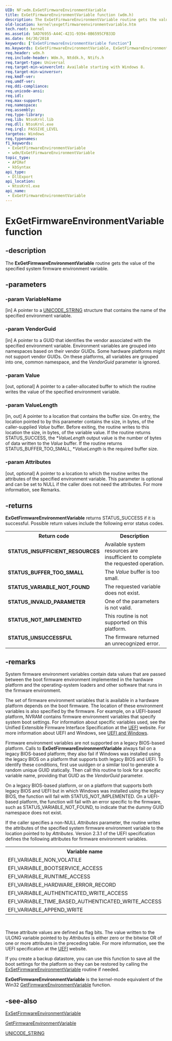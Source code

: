 ```yaml
---
UID: NF:wdm.ExGetFirmwareEnvironmentVariable
title: ExGetFirmwareEnvironmentVariable function (wdm.h)
description: The ExGetFirmwareEnvironmentVariable routine gets the value of the specified system firmware environment variable.
old-location: kernel\exgetfirmwareenvironmentvariable.htm
tech.root: kernel
ms.assetid: 5AD76955-A44C-4231-9394-0B6595CFB33D
ms.date: 04/30/2018
keywords: ["ExGetFirmwareEnvironmentVariable function"]
ms.keywords: ExGetFirmwareEnvironmentVariable, ExGetFirmwareEnvironmentVariable routine [Kernel-Mode Driver Architecture], kernel.exgetfirmwareenvironmentvariable, wdm/ExGetFirmwareEnvironmentVariable
req.header: wdm.h
req.include-header: Wdm.h, Ntddk.h, Ntifs.h
req.target-type: Universal
req.target-min-winverclnt: Available starting with Windows 8.
req.target-min-winversvr: 
req.kmdf-ver: 
req.umdf-ver: 
req.ddi-compliance: 
req.unicode-ansi: 
req.idl: 
req.max-support: 
req.namespace: 
req.assembly: 
req.type-library: 
req.lib: NtosKrnl.lib
req.dll: NtosKrnl.exe
req.irql: PASSIVE_LEVEL
targetos: Windows
req.typenames: 
f1_keywords:
 - ExGetFirmwareEnvironmentVariable
 - wdm/ExGetFirmwareEnvironmentVariable
topic_type:
 - APIRef
 - kbSyntax
api_type:
 - DllExport
api_location:
 - NtosKrnl.exe
api_name:
 - ExGetFirmwareEnvironmentVariable
---
```


# ExGetFirmwareEnvironmentVariable function


## -description

The <b>ExGetFirmwareEnvironmentVariable</b> routine gets the value of the specified system firmware environment variable.

## -parameters

### -param VariableName 

[in]
A pointer to a <a href="https://docs.microsoft.com/windows/win32/api/ntdef/ns-ntdef-_unicode_string">UNICODE_STRING</a> structure that contains the name of the specified environment variable.

### -param VendorGuid 

[in]
A pointer to a GUID that identifies the vendor associated with the specified environment variable. Environment variables are grouped into namespaces based on their vendor GUIDs. Some hardware platforms might not support vendor GUIDs. On these platforms, all variables are grouped into one, common namespace, and the <i>VendorGuid</i> parameter is ignored.

### -param Value 

[out, optional]
A pointer to a caller-allocated buffer to which the routine writes the value of the specified environment variable.

### -param ValueLength 

[in, out]
A pointer to a location that contains the buffer size. On entry, the location pointed to by this parameter contains the size, in bytes, of the caller-supplied <i>Value</i> buffer. Before exiting, the routine writes to this location the size, in bytes, of the variable value. If the routine returns STATUS_SUCCESS, the *<i>ValueLength</i> output value is the number of bytes of data written to the <i>Value</i> buffer. If the routine returns STATUS_BUFFER_TOO_SMALL, *<i>ValueLength</i> is the required buffer size.

### -param Attributes 

[out, optional]
A pointer to a location to which the routine writes the attributes of the specified environment variable. This parameter is optional and can be set to NULL if the caller does not need the attributes. For more information, see Remarks.

## -returns

<b>ExGetFirmwareEnvironmentVariable</b> returns STATUS_SUCCESS if it is successful. Possible return values include the following error status codes.

<table>
<tr>
<th>Return code</th>
<th>Description</th>
</tr>
<tr>
<td width="40%">
<dl>
<dt><b>STATUS_INSUFFICIENT_RESOURCES</b></dt>
</dl>
</td>
<td width="60%">
Available system resources are insufficient to complete the requested operation.

</td>
</tr>
<tr>
<td width="40%">
<dl>
<dt><b>STATUS_BUFFER_TOO_SMALL</b></dt>
</dl>
</td>
<td width="60%">
The <i>Value</i> buffer is too small.

</td>
</tr>
<tr>
<td width="40%">
<dl>
<dt><b>STATUS_VARIABLE_NOT_FOUND</b></dt>
</dl>
</td>
<td width="60%">
The requested variable does not exist.

</td>
</tr>
<tr>
<td width="40%">
<dl>
<dt><b>STATUS_INVALID_PARAMETER</b></dt>
</dl>
</td>
<td width="60%">
One of the parameters is not valid.

</td>
</tr>
<tr>
<td width="40%">
<dl>
<dt><b>STATUS_NOT_IMPLEMENTED</b></dt>
</dl>
</td>
<td width="60%">
This routine is not supported on this platform.

</td>
</tr>
<tr>
<td width="40%">
<dl>
<dt><b>STATUS_UNSUCCESSFUL</b></dt>
</dl>
</td>
<td width="60%">
The firmware returned an unrecognized error.

</td>
</tr>
</table>

## -remarks

System firmware environment variables contain data values that are passed between the boot firmware environment implemented in the hardware platform and the operating-system loaders and other software that runs in the firmware environment.

The set of firmware environment variables that is available in a hardware platform depends on the boot firmware. The location of these environment variables is also specified by the firmware. For example, on a UEFI-based platform, NVRAM contains firmware environment variables that specify system boot settings. For information about specific variables used, see the Unified Extensible Firmware Interface Specification at the <a href="https://go.microsoft.com/fwlink/p/?linkid=183072">UEFI</a> website. For more information about UEFI and Windows, see <a href="https://go.microsoft.com/fwlink/p/?linkid=183071">UEFI and Windows</a>.

Firmware environment variables are not supported on a legacy BIOS-based platform. Calls to <b>ExGetFirmwareEnvironmentVariable</b> always fail on a legacy BIOS-based platform; they also fail if Windows was installed using the legacy BIOS on a platform that supports both legacy BIOS and UEFI. To identify these conditions, first use uuidgen or a similar tool to generate a random unique GUID statically.  Then call this routine to look for a specific variable name, providing that GUID as the <i>VendorGuid</i> parameter.

On a legacy BIOS-based platform, or on a platform that supports both legacy BIOS and UEFI but in which Windows was installed using the legacy BIOS, the function will fail with STATUS_NOT_IMPLEMENTED. On a UEFI-based platform, the function will fail with an error specific to the firmware, such as STATUS_VARIABLE_NOT_FOUND, to indicate that the dummy GUID namespace does not exist.

If the caller specifies a non-NULL <i>Attributes</i> parameter, the routine writes the attributes of the specified system firmware environment variable to the location pointed to by <i>Attributes</i>. Version 2.3.1 of the UEFI specification defines the following attributes for firmware environment variables.

<table>
<tr>
<th>Variable name</th>
<th>Value</th>
</tr>
<tr>
<td>EFI_VARIABLE_NON_VOLATILE</td>
<td>0x00000001</td>
</tr>
<tr>
<td>EFI_VARIABLE_BOOTSERVICE_ACCESS</td>
<td>0x00000002</td>
</tr>
<tr>
<td>EFI_VARIABLE_RUNTIME_ACCESS</td>
<td>0x00000004</td>
</tr>
<tr>
<td>EFI_VARIABLE_HARDWARE_ERROR_RECORD</td>
<td>0x00000008</td>
</tr>
<tr>
<td>EFI_VARIABLE_AUTHENTICATED_WRITE_ACCESS</td>
<td>0x00000010</td>
</tr>
<tr>
<td>EFI_VARIABLE_TIME_BASED_AUTHENTICATED_WRITE_ACCESS</td>
<td>0x00000020</td>
</tr>
<tr>
<td>EFI_VARIABLE_APPEND_WRITE</td>
<td>0x00000040</td>
</tr>
</table>
 

These attribute values are defined as flag bits. The value written to the ULONG variable pointed to by <i>Attributes</i> is either zero or the bitwise OR of one or more attributes in the preceding table. For more information, see the UEFI specification at the <a href="https://go.microsoft.com/fwlink/p/?linkid=183072">UEFI</a> website.

If you create a backup datastore, you can use this function to save all the boot settings for the platform so they can be restored by calling the <a href="https://docs.microsoft.com/windows-hardware/drivers/ddi/wdm/nf-wdm-exsetfirmwareenvironmentvariable">ExSetFirmwareEnvironmentVariable</a> routine if needed.

<b>ExGetFirmwareEnvironmentVariable</b> is the kernel-mode equivalent of the Win32 <a href="https://docs.microsoft.com/windows/desktop/api/winbase/nf-winbase-getfirmwareenvironmentvariablea">GetFirmwareEnvironmentVariable</a> function.

## -see-also

<a href="https://docs.microsoft.com/windows-hardware/drivers/ddi/wdm/nf-wdm-exsetfirmwareenvironmentvariable">ExSetFirmwareEnvironmentVariable</a>



<a href="https://docs.microsoft.com/windows/desktop/api/winbase/nf-winbase-getfirmwareenvironmentvariablea">GetFirmwareEnvironmentVariable</a>



<a href="https://docs.microsoft.com/windows/win32/api/ntdef/ns-ntdef-_unicode_string">UNICODE_STRING</a>


